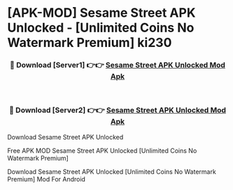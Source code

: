 # [APK-MOD] Sesame Street APK Unlocked - [Unlimited Coins No Watermark Premium] ki230



<div align="center">
<h3>🔴 Download [Server1] 👉👉 <a href="https://momento.my/?title=Sesame_Street_APK_Unlocked">Sesame Street APK Unlocked Mod Apk</a></h3><br>

<h3>🔴 Download [Server2] 👉👉 <a href="https://momento.my/?title=Sesame_Street_APK_Unlocked">Sesame Street APK Unlocked Mod Apk</a></h3>
</div>



Download Sesame Street APK Unlocked 

Free APK MOD Sesame Street APK Unlocked [Unlimited Coins No Watermark Premium]

Download Sesame Street APK Unlocked [Unlimited Coins No Watermark Premium] Mod For Android

